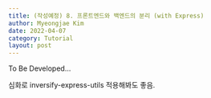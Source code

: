 ```yaml
---
title: (작성예정) 8. 프론트엔드와 백엔드의 분리 (with Express)
author: Myeongjae Kim
date: 2022-04-07
category: Tutorial
layout: post
---
```


To Be Developed...

심화로 inversify-express-utils 적용해봐도 좋음.
